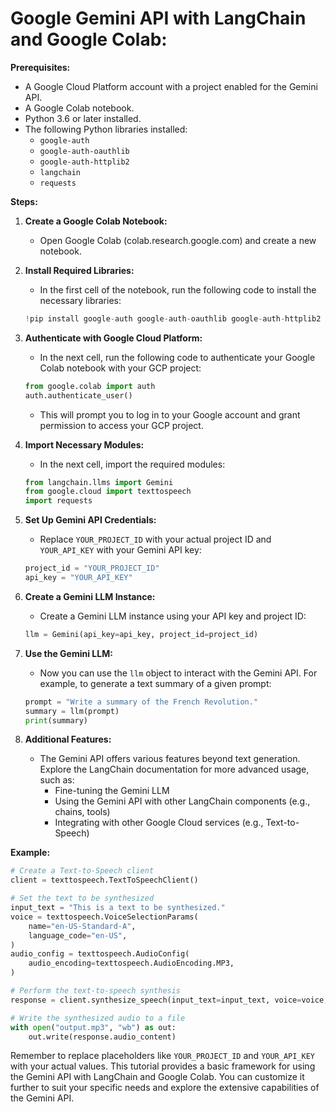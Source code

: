 # Google Gemini API with LangChain and Google Colab:

**Prerequisites:**

- A Google Cloud Platform account with a project enabled for the Gemini API.
- A Google Colab notebook.
- Python 3.6 or later installed.
- The following Python libraries installed:
    - `google-auth`
    - `google-auth-oauthlib`
    - `google-auth-httplib2`
    - `langchain`
    - `requests`

**Steps:**

1. **Create a Google Colab Notebook:**
   - Open Google Colab (colab.research.google.com) and create a new notebook.

2. **Install Required Libraries:**
   - In the first cell of the notebook, run the following code to install the necessary libraries:

   ```python
   !pip install google-auth google-auth-oauthlib google-auth-httplib2 langchain requests
   ```

3. **Authenticate with Google Cloud Platform:**
   - In the next cell, run the following code to authenticate your Google Colab notebook with your GCP project:

   ```python
   from google.colab import auth
   auth.authenticate_user()
   ```

   - This will prompt you to log in to your Google account and grant permission to access your GCP project.

4. **Import Necessary Modules:**
   - In the next cell, import the required modules:

   ```python
   from langchain.llms import Gemini
   from google.cloud import texttospeech
   import requests
   ```

5. **Set Up Gemini API Credentials:**
   - Replace `YOUR_PROJECT_ID` with your actual project ID and `YOUR_API_KEY` with your Gemini API key:

   ```python
   project_id = "YOUR_PROJECT_ID"
   api_key = "YOUR_API_KEY"
   ```

6. **Create a Gemini LLM Instance:**
   - Create a Gemini LLM instance using your API key and project ID:

   ```python
   llm = Gemini(api_key=api_key, project_id=project_id)
   ```

7. **Use the Gemini LLM:**
   - Now you can use the `llm` object to interact with the Gemini API. For example, to generate a text summary of a given prompt:

   ```python
   prompt = "Write a summary of the French Revolution."
   summary = llm(prompt)
   print(summary)
   ```

8. **Additional Features:**
   - The Gemini API offers various features beyond text generation. Explore the LangChain documentation for more advanced usage, such as:
     - Fine-tuning the Gemini LLM
     - Using the Gemini API with other LangChain components (e.g., chains, tools)
     - Integrating with other Google Cloud services (e.g., Text-to-Speech)

**Example:**

```python
# Create a Text-to-Speech client
client = texttospeech.TextToSpeechClient()

# Set the text to be synthesized
input_text = "This is a text to be synthesized."
voice = texttospeech.VoiceSelectionParams(
    name="en-US-Standard-A",
    language_code="en-US",
)
audio_config = texttospeech.AudioConfig(
    audio_encoding=texttospeech.AudioEncoding.MP3,
)

# Perform the text-to-speech synthesis
response = client.synthesize_speech(input_text=input_text, voice=voice, audio_config=audio_config)

# Write the synthesized audio to a file
with open("output.mp3", "wb") as out:
    out.write(response.audio_content)
```

Remember to replace placeholders like `YOUR_PROJECT_ID` and `YOUR_API_KEY` with your actual values. This tutorial provides a basic framework for using the Gemini API with LangChain and Google Colab. You can customize it further to suit your specific needs and explore the extensive capabilities of the Gemini API.
